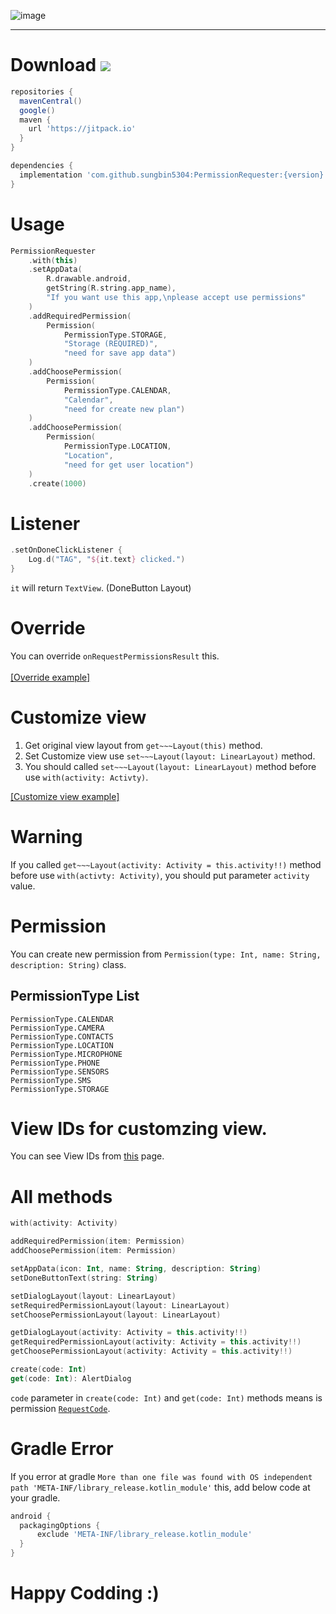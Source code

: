 ![image](https://raw.githubusercontent.com/sungbin5304/PermissionRequester/master/permission%20requester.png)

-----

# Download [![](https://jitpack.io/v/sungbin5304/PermissionRequester.svg)](https://jitpack.io/#sungbin5304/PermissionRequester)
```gradle
repositories {
  mavenCentral()
  google()
  maven { 
    url 'https://jitpack.io' 
  }
}

dependencies {
  implementation 'com.github.sungbin5304:PermissionRequester:{version}'
} 
```

# Usage
```kotlin
PermissionRequester
    .with(this)
    .setAppData(
        R.drawable.android,
        getString(R.string.app_name),
        "If you want use this app,\nplease accept use permissions"
    )
    .addRequiredPermission(
        Permission(
            PermissionType.STORAGE,
            "Storage (REQUIRED)",
            "need for save app data")
    )
    .addChoosePermission(
        Permission(
            PermissionType.CALENDAR,
            "Calendar",
            "need for create new plan")
    )
    .addChoosePermission(
        Permission(
            PermissionType.LOCATION,
            "Location",
            "need for get user location")
    )
    .create(1000)
```

# Listener
```kotlin
.setOnDoneClickListener {
    Log.d("TAG", "${it.text} clicked.")
}
```
`it` will return `TextView`. (DoneButton Layout)

# Override
You can override `onRequestPermissionsResult` this.<br><br>
[[Override example]](https://github.com/sungbin5304/PermissionRequester/blob/master/app/src/main/java/com/sungbin/permissionrequester/MainActivity.kt#L56)

# Customize view
1. Get original view layout from `get~~~Layout(this)` method.
2. Set Customize view use `set~~~Layout(layout: LinearLayout)` method.
3. You should called  `set~~~Layout(layout: LinearLayout)` method before use `with(activity: Activty)`.

[[Customize view example]](https://github.com/sungbin5304/PermissionRequester/blob/master/app/src/main/java/com/sungbin/permissionrequester/MainActivity.kt#L20)

# Warning
If you called `get~~~Layout(activity: Activity = this.activity!!)` method before use `with(activty: Activity)`, you should put parameter `activity` value.

# Permission
You can create new permission from `Permission(type: Int, name: String, description: String)` class.
## PermissionType List
```
PermissionType.CALENDAR
PermissionType.CAMERA
PermissionType.CONTACTS
PermissionType.LOCATION
PermissionType.MICROPHONE
PermissionType.PHONE
PermissionType.SENSORS
PermissionType.SMS
PermissionType.STORAGE
```

# View IDs for customzing view.
You can see View IDs from [this](https://github.com/sungbin5304/PermissionRequester/tree/master/library/src/main/res/layout) page.

# All methods
```kotlin
with(activity: Activity)

addRequiredPermission(item: Permission)
addChoosePermission(item: Permission)

setAppData(icon: Int, name: String, description: String)
setDoneButtonText(string: String)

setDialogLayout(layout: LinearLayout)
setRequiredPermissionLayout(layout: LinearLayout)
setChoosePermissionLayout(layout: LinearLayout)

getDialogLayout(activity: Activity = this.activity!!)
getRequiredPermissionLayout(activity: Activity = this.activity!!)
getChoosePermissionLayout(activity: Activity = this.activity!!)

create(code: Int)
get(code: Int): AlertDialog
```
`code` parameter in `create(code: Int)` and `get(code: Int)` methods means is permission [`RequestCode`](https://developer.android.com/training/permissions/requesting#make-the-request).

# Gradle Error
If you error at gradle `More than one file was found with OS independent path 'META-INF/library_release.kotlin_module'` this, add below code at your gradle.
```gradle
android {
  packagingOptions {
      exclude 'META-INF/library_release.kotlin_module'
  }
}
```

# Happy Codding :)
